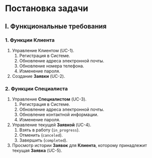 # Постановка задачи

## I. Функциональные требования

### 1. Функции Клиента
1. Управление Клиентом (UC-1).
	1. Регистрация в Системе.
	2. Обновление адреса электронной почты.
	3. Обновление номера телефона.
	4. Изменение пароля.
2. Создание **Заявки** (UC-2).

### 2. Функции Специалиста
1. Управление **Специалистом** (UC-3).
	1. Регистрация в Системе.
	2. Обновление адреса электронной почты.
	3. Обновление контактной информации.
	4. Изменение пароля.
2. Управление текущей **Заявкой** (UC-4).
	1. Взять в работу (`in_progress`).
	2. Отменить (`canceled`).
	3. Завершить (`completed`).
3. Просмотр истории **Заявок** для **Клиента**, которому принадлежит текущая **Заявка** (UC-5).

